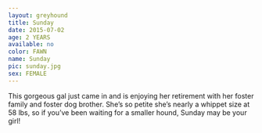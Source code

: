 ```yaml
---
layout: greyhound
title: Sunday
date: 2015-07-02
age: 2 YEARS
available: no
color: FAWN
name: Sunday
pic: sunday.jpg
sex: FEMALE
---
```


This gorgeous gal just came in and is enjoying her retirement with her foster family and foster dog brother. She’s so petite she’s nearly a whippet size at 58 lbs, so if you’ve been waiting for a smaller hound, Sunday may be your girl!